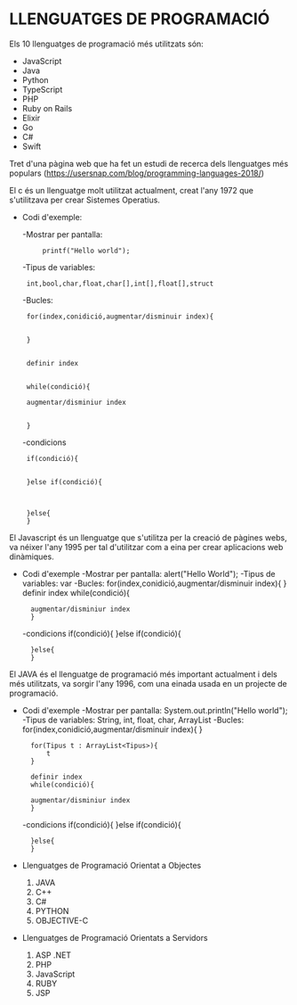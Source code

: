 # LLENGUATGES DE PROGRAMACIÓ

Els 10 llenguatges de programació més utilitzats són:

+ JavaScript
+ Java
+ Python
+ TypeScript
+ PHP
+ Ruby on Rails
+ Elixir
+ Go
+ C#
+ Swift

Tret d'una pàgina web que ha fet un estudi de recerca dels llenguatges més populars (https://usersnap.com/blog/programming-languages-2018/)

 El c és un llenguatge molt utilitzat actualment, creat l'any 1972 que s'utilitzava per crear Sistemes Operatius.
 - Codi d'exemple:

	-Mostrar per pantalla:
	
	
        	printf("Hello world");
		
		
	-Tipus de variables:
	
	
		int,bool,char,float,char[],int[],float[],struct
		
		
	-Bucles:
	
	
		for(index,conidició,augmentar/disminuir index){
		
		
		}
		
		
		definir index
		
		
		while(condició){
		
		augmentar/disminiur index
		
		
		}
	-condicions
	
	
		if(condició){
		
		
		}else if(condició){
		
		
		
		}else{
		}
	
		
  El Javascript és un llenguatge que s'utilitza per la creació de pàgines webs, va néixer l'any 1995 per tal d'utilitzar com a eina per crear aplicacions web dinàmiques.
- Codi d'exemple
	-Mostrar per pantalla:
        	alert("Hello World");
	-Tipus de variables:
		var
	-Bucles:
		for(index,conidició,augmentar/disminuir index){
		}
		definir index
		while(condició){
		
		augmentar/disminiur index
		}
	-condicions
		if(condició){
		}else if(condició){
		
		}else{
		}
El JAVA és el llenguatge de programació més important actualment i dels més utilitzats, va sorgir l'any 1996, com una einada usada en un projecte de programació.
- Codi d'exemple
	-Mostrar per pantalla:
        	System.out.println("Hello world");
	-Tipus de variables:
		String, int, float, char, ArrayList<Tipus>
	-Bucles:
		for(index,conidició,augmentar/disminuir index){
		}
	
		for(Tipus t : ArrayList<Tipus>){
			t
		}
		
		definir index
		while(condició){
		
		augmentar/disminiur index
		}
	-condicions
		if(condició){
		}else if(condició){
		
		}else{
		}

- Llenguatges de Programació Orientat a Objectes
  1. JAVA
  2. C++
  3. C#
  4. PYTHON
  5. OBJECTIVE-C
- Llenguatges de Programació Orientats a Servidors
  1. ASP .NET
  2. PHP
  3. JavaScript
  4. RUBY
  5. JSP
